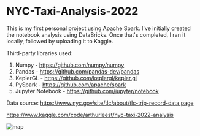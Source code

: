 # NYC-Taxi-Analysis-2022

This is my first personal project using Apache Spark. I've initially created the notebook analysis using DataBricks. Once that's completed, I ran it locally, followed by uploading it to Kaggle.

Third-party libraries used:
1. Numpy - https://github.com/numpy/numpy
2. Pandas - https://github.com/pandas-dev/pandas
3. KeplerGL - https://github.com/keplergl/kepler.gl
4. PySpark - https://github.com/apache/spark
5. Jupyter Notebook - https://github.com/jupyter/notebook

Data source: https://www.nyc.gov/site/tlc/about/tlc-trip-record-data.page

https://www.kaggle.com/code/arthurleest/nyc-taxi-2022-analysis

![map](https://user-images.githubusercontent.com/56611771/236398980-a64255ab-8067-4850-8e9e-ca506737f989.gif)
